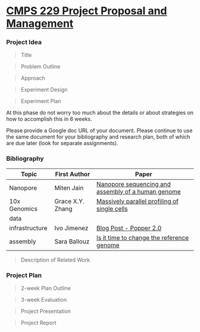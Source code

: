 # [CMPS 229 Project Proposal and Management][gdrive-proposal]

### Project Idea

> Title

> Problem Outline

> Approach

> Experiment Design

> Experiment Plan


At this phase do not worry too much about the details or about strategies on how to accomplish this in 6 weeks.

Please provide a Google doc URL of your document. Please continue to use the same document for your bibliography and research plan, both of which are due later (look for separate assignments).

### Bibliography

| Topic          | First Author     | Paper                                                                     |
| -------------- | ---------------- | ------------------------------------------------------------------------- |
| Nanopore       | Miten Jain       | [Nanopore sequencing and assembly of a human genome][nanopore-ultra-long] |
| 10x Genomics   | Grace X.Y. Zhang | [Massively parallel profiling of single cells][10x-massive-single-cell]    |
| data           |                  |                                                                           |
| infrastructure | Ivo Jimenez      | [Blog Post - Popper 2.0][blog-popper-2.0]                                 |
| assembly       | Sara Ballouz     | [Is it time to change the reference genome][change-reference]             |



> Description of Related Work


### Project Plan
> 2-week Plan Outline 

> 3-week Evaluation 

> Project Presentation

> Project Report

<!-- Resources -->
[gdrive-proposal]: https://docs.google.com/document/d/1Yk42nTgRo8EOdVW4ybVgNjOVvGeUi_aSmKIp5hZTk5o/edit?usp=sharing
[blog-popper-2.0]: https://medium.com/getpopper/announcing-popper-2-0-a-github-actions-executioner-in-python-cf25620c021e


<!-- papers -->
[nanopore-ultra-long]:     https://www.nature.com/articles/nbt.4060.pdf
[10x-massive-single-cell]: https://www.nature.com/articles/ncomms14049.pdf
[change-reference]:        https://www.biorxiv.org/content/biorxiv/early/2019/01/29/533166.full.pdf

